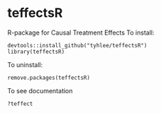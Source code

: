 # teffectsR
R-package for Causal Treatment Effects
To install:
```
devtools::install_github("tyhlee/teffectsR")
library(teffectsR)
```
To uninstall:
```
remove.packages(teffectsR)
```
To see documentation
```
?teffect
```
